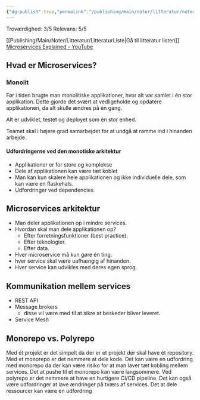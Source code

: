 ```yaml
---
{"dg-publish":true,"permalink":"/publishing/main/noter/litteratur/noter/microservices-explained/","title":"Literatur Liste","created":"2024-09-06T08:19:23.257+02:00"}
---
```


Troværdighed: 3/5
Relevans: 5/5

[[Publishing/Main/Noter/Litteratur/LitteraturListe\|Gå til litteratur listen]]
[Microservices Explained - YouTube](https://www.youtube.com/watch?v=rv4LlmLmVWk)

## Hvad er Microservices?

### Monolit

Før i tiden brugte man monolitiske applikationer, hvor alt var samlet i én
stor applikation. Dette gjorde det svært at vedligeholde og opdatere
applikationen, da alt skulle ændres på én gang.

Alt er udviklet, testet og deployet som én stor enhed.

Teamet skal i højere grad samarbejdet for at undgå at ramme ind i hinanden
arbejde.

#### Udfordringerne ved den monotiske arkitektur

- Applikationer er for store og komplekse
- Dele af applikationen kan være tæt koblet
- Man kan kun skalere hele applikationen og ikke individuelle dele, som
  kan være en flaskehals.
- Udfordringer ved dependencies

## Microservices arkitektur

- Man deler applikationen op i mindre services.
- Hvordan skal man dele applikationen op?
  - Efter forretningsfunktioner (best practice).
  - Efter teknologier.
  - Efter data.
- Hver microservice må kun gøre én ting.
- hver service skal være uafhængig af hinanden.
- Hver service kan udvikles med deres egen sprog.

## Kommunikation mellem services

- REST API
- Message brokers
  - disse vil være med til at sikre at beskeder bliver leveret.
- Service Mesh

## Monorepo vs. Polyrepo

Med ét projekt er det simpelt da der er et projekt der skal have ét repository.
Med et monorepo er det nemmere at dele kode.
Det kan være en udfordring med monorepo da der kan være risiko for at man laver
tæt kobling mellem services.
Det at pushe til et monorepo kan være langsommere.
Ved polyrepo er det nemmere at have en hurtigere CI/CD pipeline.
Det kan også være udfordringer at lave ændringer på tværs af services.
Det at dele ressourcer kan være en udfordring
